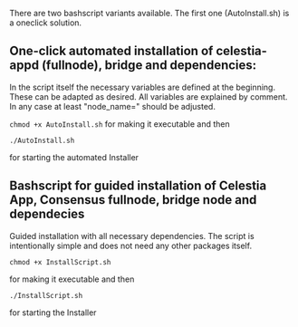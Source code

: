 There are two bashscript variants available. The first one (AutoInstall.sh) is a oneclick solution. 

## One-click automated installation of celestia-appd (fullnode), bridge and dependencies:

In the script itself the necessary variables are defined at the beginning. 
These can be adapted as desired. All variables are explained by comment.
In any case at least "node_name=" should be adjusted.

```chmod +x AutoInstall.sh``` 
for making it executable and then

```./AutoInstall.sh```

for starting the automated Installer

## Bashscript for guided installation of Celestia App, Consensus fullnode, bridge node and dependecies

Guided installation with all necessary dependencies.
The script is intentionally simple and does not need any other packages itself.

```chmod +x InstallScript.sh``` 

for making it executable and then

```./InstallScript.sh```

for starting the Installer
